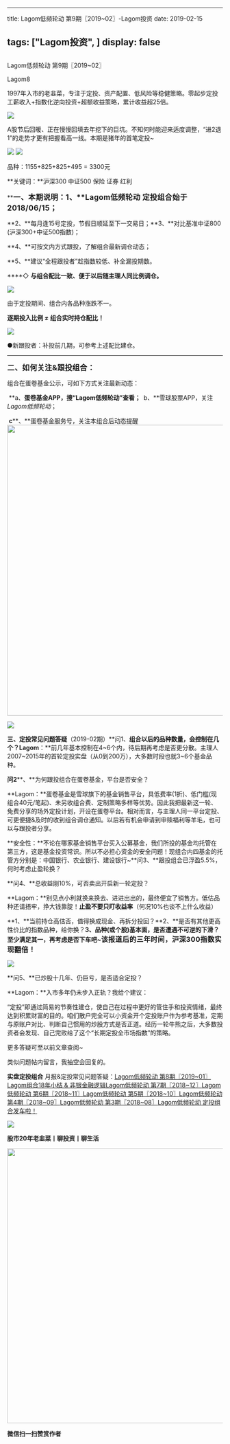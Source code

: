 
---
title:   Lagom低频轮动 第9期〖2019~02〗-Lagom投资
date: 2019-02-15

tags: ["Lagom投资", ]
display: false
---


## 



Lagom低频轮动 第9期〖2019~02〗




Lagom8




1997年入市的老韭菜，专注于定投、资产配置、低风险等稳健策略。零起步定投工薪收入+指数化逆向投资+超额收益策略，累计收益超25倍。




<img src="https://mmbiz.qpic.cn/mmbiz_png/ZB4WjgjLjJW3KtDibicU3BB1HNQ9lDS2M5oGRnchkNPRzYsc0Ua6CIu7rZH3vAficcBEPYHU9ZTPqkic1sicT8CaxQQ/640?wx_fmt=png" data-type="png" class="" data-ratio="0.05776173285198556" data-w="554"/>

A股节后回暖、正在慢慢回填去年挖下的巨坑。不知何时能迎来适度调整，“进2退1”的走势才更有把握看高一线。本期是猪年的首笔定投~

<img class="" data-copyright="0" data-ratio="0.40063593004769477" data-s="300,640" src="https://mmbiz.qpic.cn/mmbiz_png/ZB4WjgjLjJWicibVlL4SoUVDg8Wg9icibdvcJLvhUbmRQZeXO3YphY5BRIbJVMwmDIcGXP9J7bYN4X97MgSG5874gg/640?wx_fmt=png" data-type="png" data-w="629" style=""/>

<img class="" data-copyright="0" data-ratio="0.4046875" data-s="300,640" src="https://mmbiz.qpic.cn/mmbiz_png/ZB4WjgjLjJWicibVlL4SoUVDg8Wg9icibdvcNVGyXMU6RykurAGqa3S804DGjiaY2m4dgkw0TfpVoXfKO8bS7PRR5Og/640?wx_fmt=png" data-type="png" data-w="640" style="text-align: center;"/>

品种：1155+825+825+495 = 3300元

**关键词：**沪深300 中证500&nbsp;保险 证券 红利



**<strong style="max-width: 100%;font-size: 17px;letter-spacing: 0.544px;box-sizing: border-box !important;word-wrap: break-word !important;">一、本期说明：<strong style="max-width: 100%;letter-spacing: 0.544px;box-sizing: border-box !important;word-wrap: break-word !important;">1、**Lagom低频轮动&nbsp;定投组合始于2018/06/15；</strong></strong>

**2、**每月逢15号定投，节假日顺延至下一交易日；**3、**对比基准中证800 (沪深300+中证500指数)；

**4、**可按文内方式跟投，了解组合最新调仓动态；

**5、**建议“全程跟投者”趁指数较低、补全漏投期数。

****◇&nbsp;******与****组合配比一致、便于以后随主理人同比例调仓。**

<img class="" data-copyright="0" data-ratio="0.5826771653543307" data-s="300,640" src="https://mmbiz.qpic.cn/mmbiz_png/ZB4WjgjLjJWicibVlL4SoUVDg8Wg9icibdvckfzANscjCeFiaejz12NtI7paSQa9NhUvcRu3qzreE9eXnz5wRrZZ8oQ/640?wx_fmt=png" data-type="png" data-w="635" style=""/>



由于定投期间、组合内各品种涨跌不一。

**逐期投入比例 ≠ 组合实时持仓配比！**

<img class="" data-copyright="0" data-ratio="0.4447004608294931" data-s="300,640" src="https://mmbiz.qpic.cn/mmbiz_png/ZB4WjgjLjJWicibVlL4SoUVDg8Wg9icibdvc5ibKeWyogcxBTpDicEAvF1tdPwNWgiaok7zzmIib7IVBbZlgMe1HKTicHBw/640?wx_fmt=png" data-type="png" data-w="434" style=""/>

●新跟投者：补投前几期，可参考上述配比建仓。

****

**<strong style="max-width: 100%;font-size: 17px;letter-spacing: 0.544px;box-sizing: border-box !important;word-wrap: break-word !important;">二、如何关注&amp;跟投组合：**</strong>

组合在蛋卷基金公示，可如下方式关注最新动态：

&nbsp;**a、**蛋卷基金APP，搜“Lagom低频轮动”查看；&nbsp;**&nbsp;b、**雪球股票APP，关注$Lagom低频轮动$；

&nbsp;**c****、**蛋卷基金服务号，关注本组合后动态提醒<img data-type="jpeg" class="" data-ratio="0.4255555555555556" data-w="900" src="https://mmbiz.qpic.cn/mmbiz_jpg/ZB4WjgjLjJW28NR9RHpDMAggjJp8JDHFiayu5HAZMjnWvmYSpCweRiaJxsRx6tmhCpoM35G3FpJ6DhfAkEZBIqxQ/640?wx_fmt=jpeg" style="box-sizing: border-box !important;word-wrap: break-word !important;width: 677px !important;visibility: visible !important;"/>

<img src="https://mmbiz.qpic.cn/mmbiz_png/ZB4WjgjLjJW3KtDibicU3BB1HNQ9lDS2M5oGRnchkNPRzYsc0Ua6CIu7rZH3vAficcBEPYHU9ZTPqkic1sicT8CaxQQ/640?wx_fmt=png" data-type="png" class="" data-ratio="0.05776173285198556" data-w="554" style="white-space: normal;"/>



**三、定投常见问题答疑**（2019-02期）**问1、**组合以后的品种数量，会控制在几个？**Lagom****：**前几年基本控制在4~6个内，待后期再考虑是否更分散。主理人2007~2015年的首轮定投实盘（从0到200万），大多数时段也就3~6个基金品种。



**问2****、**为何跟投组合在蛋卷基金，平台是否安全？

**Lagom：**蛋卷基金是雪球旗下的基金销售平台，具低费率(1折)、低门槛(现组合40元/笔起)、未另收组合费、定制策略多样等优势。因此我把最新这一轮、免费分享的场外定投计划，开设在蛋卷平台。相对而言，与主理人同一平台定投、可更便捷&amp;及时的收到组合调仓通知。以后若有机会申请到申赎福利等羊毛，也可以与跟投者分享。



**安全性：**不论在哪家基金销售平台买入公募基金，我们所投的基金均托管在第三方，这是基金投资常识。所以不必担心资金的安全问题！现组合内四基金的托管方分别是：中国银行、农业银行、建设银行~**问3、**跟投组合已浮盈5.5%，何时考虑止盈轮换？

**问4、**总收益刚10%，可否卖出开启新一轮定投？

**Lagom：**别见点小利就换来换去、进进出出的，最终便宜了销售方。低估品种还请捂牢，挣大钱靠腚！**止盈不要只盯收益率**（何况10%也谈不上什么收益）

**1、**当前持仓高估否，值得换成现金、再拆分投回？**2、**是否有其他更高性价比的指数品种，给你换？**3、**品种(或个股)基本面，是否遭遇不可逆的下滑？至少满足其一，再考虑是否下车吧~**<strong style="font-size: 16px;letter-spacing: 0.544px;text-align: center;white-space: normal;background-color: rgb(255, 255, 255);">该报道后的三年时间，沪深300指数实现翻倍！**</strong>

<img class="" data-copyright="0" data-ratio="0.15027624309392265" data-s="300,640" src="https://mmbiz.qpic.cn/mmbiz_png/ZB4WjgjLjJWicibVlL4SoUVDg8Wg9icibdvckRJy1rYsPBgyS31nm41mEyiacx9wQD7eNo6xJyTIJt777nYy6jAhqzQ/640?wx_fmt=png" data-type="png" data-w="905" style=""/>



**问5、**已炒股十几年、仍巨亏，是否适合定投？

**Lagom：**入市多年仍未步入正轨？我给个建议：



“定投”即通过简易的节奏性建仓，使自己在过程中更好的管住手和投资情绪，最终达到积累财富的目的。咱们散户完全可以小资金开个定投账户作为参考基准，定期与原账户对比、判断自己惯用的炒股方式是否正道。经历一轮牛熊之后，大多数投资者会发现、自己完败给了这个“长期定投全市场指数”的策略。

更多答疑可至以前文章查阅~

类似问题帖内留言，我抽空会回复的。





**实盘定投组合**&nbsp;月报&amp;定投常见问题答疑：[Lagom低频轮动 第8期〖2019~01〗](http://mp.weixin.qq.com/s?__biz=MzI3MDQ2NjY2Mw==&amp;mid=2247484036&amp;idx=1&amp;sn=3b8cb5927238dba77fe5a9d29fb62733&amp;chksm=ead1e98cdda6609a53e6d5df3ac734e25318b80ae2d5309ab19e2b01679e85e7b37e230b491f&amp;scene=21#wechat_redirect)[Lagom组合18年小结 &amp; 非银金融逻辑](http://mp.weixin.qq.com/s?__biz=MzI3MDQ2NjY2Mw==&amp;mid=2247484016&amp;idx=1&amp;sn=c81174b2bab75cfd5ecf75f85d339880&amp;chksm=ead1e978dda6606e3994dbe88e8952b4fefb5467e4f089142c6dbae9637845b564188b7a3319&amp;scene=21#wechat_redirect)[Lagom低频轮动 第7期〖2018~12〗](http://mp.weixin.qq.com/s?__biz=MzI3MDQ2NjY2Mw==&amp;mid=2247483979&amp;idx=1&amp;sn=3a9c7f541406219ac605acd1b9bb0bf5&amp;chksm=ead1e943dda66055210d838484c7a34c7873fc0c15be0e43acf9b4a77ad808b4e6e177c32f2d&amp;scene=21#wechat_redirect)[Lagom低频轮动 第6期〖2018~11〗](http://mp.weixin.qq.com/s?__biz=MzI3MDQ2NjY2Mw==&amp;mid=2247483933&amp;idx=1&amp;sn=f411e351e8000dd03689056d31cc3772&amp;chksm=ead1e915dda66003570a48425cfafc2a5e6961afc59ca3924247df50e2277e176332dd849afa&amp;scene=21#wechat_redirect)[Lagom低频轮动 第5期〖2018~10〗](http://mp.weixin.qq.com/s?__biz=MzI3MDQ2NjY2Mw==&amp;mid=2247483881&amp;idx=1&amp;sn=404a765bc4e0a600873043572dc46aa6&amp;chksm=ead1eae1dda663f7a19447fd9c6ebe0e4dc269d44ab2bd1455c32cc73e4b873bc6d844b367ea&amp;scene=21#wechat_redirect)[Lagom低频轮动 第4期〖2018~09〗](http://mp.weixin.qq.com/s?__biz=MzI3MDQ2NjY2Mw==&amp;mid=2247483854&amp;idx=1&amp;sn=bed3b569c0892b073cfe791f2cc2be86&amp;chksm=ead1eac6dda663d0cadd4c1d330a069e06ca75a87a469c6f7720dd49e292bf0007e8ddf26033&amp;scene=21#wechat_redirect)[Lagom低频轮动 第3期〖2018~08〗](http://mp.weixin.qq.com/s?__biz=MzI3MDQ2NjY2Mw==&amp;mid=2247483804&amp;idx=1&amp;sn=0be3d7dee7550963b1a8124d0877bc23&amp;chksm=ead1ea94dda66382c7b35997e48874f358f78bf61fa2d3f21588df9cd303f37ed09b11fef90b&amp;scene=21#wechat_redirect)[Lagom低频轮动 定投组合发车啦！](http://mp.weixin.qq.com/s?__biz=MzI3MDQ2NjY2Mw==&amp;mid=2247483768&amp;idx=1&amp;sn=f881618316d4350d97b9493d2ce20f56&amp;chksm=ead1ea70dda663664d7a9c55da1379a6741f0417c680154227dd88a06a0536c525d9f076e838&amp;scene=21#wechat_redirect)

<img src="https://mmbiz.qpic.cn/mmbiz_png/ZB4WjgjLjJW3KtDibicU3BB1HNQ9lDS2M5oGRnchkNPRzYsc0Ua6CIu7rZH3vAficcBEPYHU9ZTPqkic1sicT8CaxQQ/640?wx_fmt=png" data-type="png" class="" data-ratio="0.05776173285198556" data-w="554"/>

**股市20年老韭菜丨聊投资丨聊生活**

<img class="" data-copyright="0" data-ratio="0.390625" data-s="300,640" data-type="png" data-w="640" src="https://mmbiz.qpic.cn/mmbiz_png/ZB4WjgjLjJW3KtDibicU3BB1HNQ9lDS2M5AHEoeiaz0dQ4NfIRjBMuXvyJn8dXWm7ftklb0xqheiaMia0zbkyMJiaKzA/640?wx_fmt=png" style="box-sizing: border-box !important;word-wrap: break-word !important;visibility: visible !important;width: 640px !important;"/>


**微信扫一扫赞赏作者**















